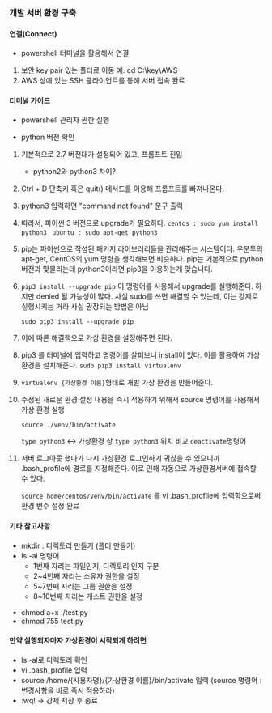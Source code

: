 ### 개발 서버 환경 구축

#### 연결(Connect)

- powershell 터미널을 활용해서 연결

1. 보안 key pair 있는 폴더로 이동 예. cd C:\key\AWS
2. AWS 상에 있는 SSH 클라이언트를 통해 서버 접속 완료



#### 터미널 가이드

- powershell 관리자 권한 실행

* python 버전 확인

1. 기본적으로 2.7 버전대가 설정되어 있고, 프롬프트 진입

   * python2와 python3 차이?

2. Ctrl + D 단축키 혹은 quit() 메서드를 이용해 프롬프트를 빠져나온다.

3. python3 입력하면 "command not found" 문구 출력 

4. 따라서, 파이썬 3 버전으로 upgrade가 필요하다. 
   ```centos : sudo yum install python3```
   ``` ubuntu : sudo apt-get python3```

5. pip는 파이썬으로 작성된 패키지 라이브러리들을 관리해주는 시스템이다. 우분투의 apt-get, CentOS의 yum 명령을 생각해보면 비슷하다. pip는 기본적으로 python 버전과 맞물리는데 python3이라면 pip3을 이용하는게 맞습니다.

6. ```pip3 install --upgrade pip```  이 명령어를 사용해서 upgrade를 실행해준다. 하지만 denied 될 가능성이 많다. 사실 sudo를 쓰면 해결할 수 있는데, 이는 강제로 실행시키는 거라 사실 권장되는 방법은 아님

   ```sudo pip3 install --upgrade pip```

   

7. 이에 따른 해결책으로 가상 환경을 설정해주면 된다.

8. pip3 를 터미널에 입력하고 명령어를 살펴보니 install이 있다. 이를 활용하여 가상환경을 설치해준다.
   ```sudo pip3 install virtualenv```

9. ```virtualenv {가상환경 이름}```형태로 개발 가상 환경을 만들어준다.

10. 수정된 새로운 환경 설정 내용을 즉시 적용하기 위해서 source 명령어를 사용해서 가상 환경 실행

    ```source ./venv/bin/activate```

    ```type python3``` <-> 가상환경 상 ```type python3``` 위치 비교 ```deactivate```명령어

11. 서버 로그아웃 했다가 다시 가상환경 로그인하기 귀찮을 수 있으니까 .bash_profile에 경로를 지정해준다. 이로 인해 자동으로 가상환경서버에 접속할 수 있다.

    ```source home/centos/venv/bin/activate``` 를 vi .bash_profile에 입력함으로써 환경 변수 설정 완료



#### 기타 참고사항

- mkdir : 디렉토리 만들기 (폴더 만들기)
- ls -al 명령어
  - 1번째 자리는 파일인지, 디렉토리 인지 구분
  - 2~4번째 자리는 소유자 권한을 설정
  - 5~7번째 자리는 그룹 권한을 설정
  - 8~10번째 자리는 게스트 권한을 설정

* chmod a+x ./test.py
* chmod 755 test.py

#### 만약 실행되자마자 가상환경이 시작되게 하려면

- ls -al로 디렉토리 확인 
- vi .bash_profile 입력
- source /home/{사용자명}/{가상환경 이름}/bin/activate 입력 (source 명령어 : 변경사항을 바로 즉시 적용하라)
- :wq!  -> 강제 저장 후 종료

